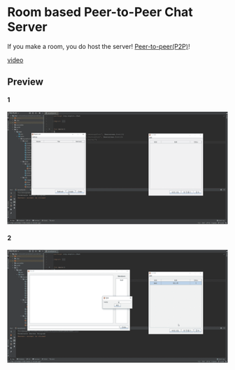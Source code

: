 # Room based Peer-to-Peer Chat Server

If you make a room, you do host the server! [Peer-to-peer(P2P)](https://en.wikipedia.org/wiki/Peer-to-peer)!

[video](https://youtu.be/hDJYDsDg6Cs)

## Preview

#### 1
![img](.github/preview1.gif)

#### 2
![img](.github/preview2.gif)

